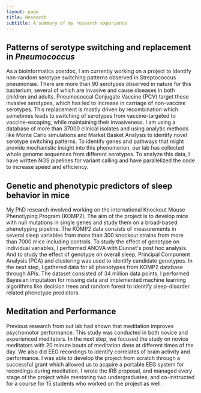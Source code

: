 ```yaml
---
layout: page
title: Research
subtitle: A summary of my research experience
---
```


## Patterns of serotype switching and replacement in _Pneumococcus_
As a bioinformatics postdoc, I am currently working on a project to identify non-random serotype switching patterns observed in Streptococcus pneumoniae. There are more than 90 serotypes observed in nature for this bacterium, several of which are invasive and cause diseases in both children and adults. Pneumococcal Conjugate Vaccine (PCV) target these invasive serotypes, which has led to increase in carriage of non-vaccine serotypes. This replacement is mostly driven by recombination which sometimes leads to switching of serotypes from vaccine-targeted to vaccine-escaping, while maintaining their invasiveness. I am using a database of more than 37000 clinical isolates and using analytic methods like Monte Carlo simulations and Market Basket Analysis to identify novel serotype switching patterns. To identify genes and pathways that might provide mechanistic insight into this phenomenon, our lab has collected whole genome sequences from different serotypes. To analyze this data, I have written NGS pipelines for variant calling and have parallelized the code to increase speed and efficiency.

## Genetic and phenotypic predictors of sleep behavior in mice
My PhD research involved working on the international Knockout Mouse Phenotyping Program (KOMP2). The aim of the project is to develop mice with null mutations in single genes and study them on a broad-based phenotyping pipeline. The KOMP2 data consists of measurements in several sleep variables from more than 300 knockout strains from more than 7000 mice including controls. To study the effect of genotype on individual variables, I performed ANOVA with Dunnet's post hoc analysis. And to study the effect of genotype on overall sleep, Principal Component Analysis (PCA) and clustering was used to identify candidate genotypes. In the next step, I gathered data for all phenotypes from KOMP2 database through APIs. The dataset consisted of 34 million data points. I performed Bayesian imputation for missing data and implemented machine learning algorithms like decision trees and random forest to identify sleep-disorder related phenotype predictors.

## Meditation and Performance
Previous research from out lab had shown that meditation improves psychomotor performance. This study was conducted in both novice and experienced meditators. In the next step, we focused the study on novice meditators with 20 minute bouts of meditation done at different times of the day. We also did EEG recordings to identify correlates of brain activity and performance. I was able to develop the project from scratch through a successful grant which allowed us to acquire a portable EEG system for recordings during meditation. I wrote the IRB proposal, and managed every stage of the project while mentoring two undergraduates, and co-instructed for a course for 15 students who worked on the project as well. 


